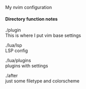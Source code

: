 My nvim configuration

#### Directory function notes

./plugin  
This is where I put vim base settings

./lua/lsp  
LSP config

./lua/plugins  
plugins with settings

./after  
just some filetype and colorscheme
